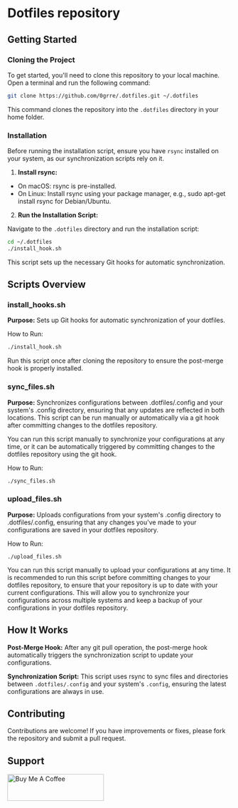 # Dotfiles repository

## Getting Started
### Cloning the Project
To get started, you'll need to clone this repository to your local machine. Open a terminal and run the following command:

```sh
git clone https://github.com/0grre/.dotfiles.git ~/.dotfiles
```

This command clones the repository into the `.dotfiles` directory in your home folder.

### Installation
Before running the installation script, ensure you have `rsync` installed on your system, as our synchronization scripts rely on it.

1. **Install rsync:**

- On macOS: rsync is pre-installed.
- On Linux: Install rsync using your package manager, e.g., sudo apt-get install rsync for Debian/Ubuntu.

2. **Run the Installation Script:**

Navigate to the `.dotfiles` directory and run the installation script:

```sh
cd ~/.dotfiles
./install_hook.sh
```

This script sets up the necessary Git hooks for automatic synchronization.

## Scripts Overview

### install_hooks.sh
**Purpose:** Sets up Git hooks for automatic synchronization of your dotfiles.

How to Run:
```sh
./install_hook.sh
```

Run this script once after cloning the repository to ensure the post-merge hook is properly installed.

### sync_files.sh

**Purpose:** Synchronizes configurations between .dotfiles/.config and your system's .config directory, ensuring that any updates are reflected in both locations. This script can be run manually or automatically via a git hook after committing changes to the dotfiles repository.

You can run this script manually to synchronize your configurations at any time, or it can be automatically triggered by committing changes to the dotfiles repository using the git hook.

How to Run:
  
```sh
./sync_files.sh
```

### upload_files.sh

**Purpose:** Uploads configurations from your system's .config directory to .dotfiles/.config, ensuring that any changes you've made to your configurations are saved in your dotfiles repository.

How to Run:
```
./upload_files.sh
```

You can run this script manually to upload your configurations at any time. 
It is recommended to run this script before committing changes to your dotfiles repository, to ensure that your repository is up to date with your current configurations. This will allow you to synchronize your configurations across multiple systems and keep a backup of your configurations in your dotfiles repository.

## How It Works

**Post-Merge Hook:** After any git pull operation, the post-merge hook automatically triggers the synchronization script to update your configurations.

**Synchronization Script:** This script uses rsync to sync files and directories between `.dotfiles/.config` and your system's `.config`, ensuring the latest configurations are always in use.

## Contributing
Contributions are welcome! If you have improvements or fixes, please fork the repository and submit a pull request.

## Support
<a href="https://www.buymeacoffee.com/0grre" target="_blank"><img src="https://cdn.buymeacoffee.com/buttons/v2/default-yellow.png" alt="Buy Me A Coffee" style="height: 60px !important;width: 217px !important;" ></a>
